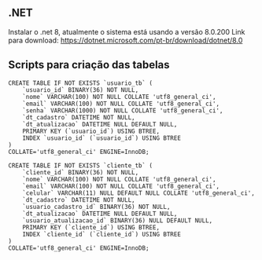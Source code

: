 ## .NET
Instalar o .net 8, atualmente o sistema está usando a versão 8.0.200
Link para download: https://dotnet.microsoft.com/pt-br/download/dotnet/8.0

## Scripts para criação das tabelas 

```
CREATE TABLE IF NOT EXISTS `usuario_tb` (
	`usuario_id` BINARY(36) NOT NULL,
	`nome` VARCHAR(100) NOT NULL COLLATE 'utf8_general_ci',
	`email` VARCHAR(100) NOT NULL COLLATE 'utf8_general_ci',
	`senha` VARCHAR(1000) NOT NULL COLLATE 'utf8_general_ci',
	`dt_cadastro` DATETIME NOT NULL,
	`dt_atualizacao` DATETIME NULL DEFAULT NULL,
	PRIMARY KEY (`usuario_id`) USING BTREE,
	INDEX `usuario_id` (`usuario_id`) USING BTREE
)
COLLATE='utf8_general_ci' ENGINE=InnoDB;

CREATE TABLE IF NOT EXISTS `cliente_tb` (
	`cliente_id` BINARY(36) NOT NULL,
	`nome` VARCHAR(100) NOT NULL COLLATE 'utf8_general_ci',
	`email` VARCHAR(100) NOT NULL COLLATE 'utf8_general_ci',
	`celular` VARCHAR(11) NULL DEFAULT NULL COLLATE 'utf8_general_ci',
	`dt_cadastro` DATETIME NOT NULL,
	`usuario_cadastro_id` BINARY(36) NOT NULL,
	`dt_atualizacao` DATETIME NULL DEFAULT NULL,
	`usuario_atualizacao_id` BINARY(36) NULL DEFAULT NULL,
	PRIMARY KEY (`cliente_id`) USING BTREE,
	INDEX `cliente_id` (`cliente_id`) USING BTREE
)
COLLATE='utf8_general_ci' ENGINE=InnoDB;
```